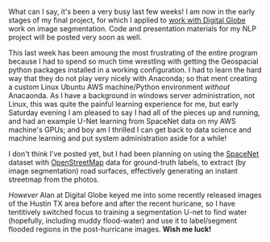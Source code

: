 What can I say, it's been a very busy last few weeks!  I am now in the early stages of my final project, for which I applied to [work with Digital Globe](http://deepcore.io/2017/06/06/Metis_Project.html) work on image segmentation.  Code and presentation materials for my NLP project will be posted very soon as well.

This last week has been amoung the most frustrating of the entire program because I had to spend so much time wrestling with getting the Geospacial python packages installed in a working configuration.  I had to learn the hard way that they do not play very nicely with Anaconda; so that ment creating a custom Linux Ubuntu AWS machine/Python environment *without* Anacaonda.  As I have a background in windows server administration, not Linux, this was quite the painful learning experience for me, but early Saturday evening I am pleased to say I had all of the pieces up and running, and had an example U-Net learning from SpaceNet data on my AWS machine's GPUs; and boy am I thrilled I can get back to data science and machine learning and put system administration aside for a while!

I don't think I've posted yet, but I had been planning on using the [SpaceNet](http://explore.digitalglobe.com/spacenet) dataset with [OpenStreetMap](www.openstreetmap.org) data for ground-truth labels, to extract (by image segmentation) road surfaces, effectively generating an instant streetmap from the photos.  

*However* Alan at Digital Globe keyed me into some recently released images of the Hustin TX area before and after the recent huricane, so I have tentitively switched focus to training a segmentation U-net to find water (hopefully, including muddy flood-water) and use it to label/segment flooded regions in the post-hurricane images.  **Wish me luck!**

